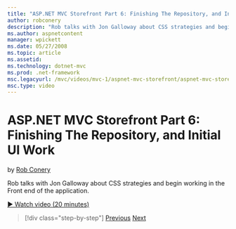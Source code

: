 ```yaml
---
title: "ASP.NET MVC Storefront Part 6: Finishing The Repository, and Initial UI Work | Microsoft Docs"
author: robconery
description: "Rob talks with Jon Galloway about CSS strategies and begin working in the Front end of the application."
ms.author: aspnetcontent
manager: wpickett
ms.date: 05/27/2008
ms.topic: article
ms.assetid: 
ms.technology: dotnet-mvc
ms.prod: .net-framework
msc.legacyurl: /mvc/videos/mvc-1/aspnet-mvc-storefront/aspnet-mvc-storefront-part-6-finishing-the-repository-and-initial-ui-work
msc.type: video
---
```

ASP.NET MVC Storefront Part 6: Finishing The Repository, and Initial UI Work
====================
by [Rob Conery](https://github.com/robconery)

Rob talks with Jon Galloway about CSS strategies and begin working in the Front end of the application.

[&#9654; Watch video (20 minutes)](https://channel9.msdn.com/Blogs/ASP-NET-Site-Videos/aspnet-mvc-storefront-part-6-finishing-the-repository-and-initial-ui-work)

>[!div class="step-by-step"]
[Previous](aspnet-mvc-storefront-part-5-globalization.md)
[Next](aspnet-mvc-storefront-part-7-routing-and-ui-work.md)